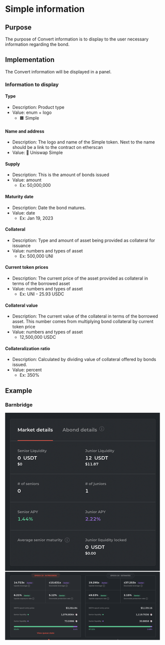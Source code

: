 # Simple information

## Purpose

The purpose of Convert information is to display to the user necessary information regarding the bond.

## Implementation

The Convert information will be displayed in a panel.

### Information to display

#### Type

- Description: Product type
- Value: enum + logo
  - 🟧 Simple

#### Name and address

- Description: The logo and name of the Simple token. Next to the name should be a link to the contract on etherscan
- Value: 🦄 Uniswap Simple

#### Supply

- Description: This is the amount of bonds issued
- Value: amount
  - Ex: 50,000,000

#### Maturity date

- Description: Date the bond matures.
- Value: date
  - Ex: Jan 19, 2023

#### Collateral

- Description: Type and amount of asset being provided as collateral for issuance
- Value: numbers and types of asset
  - Ex: 500,000 UNI

#### Current token prices

- Description: The current price of the asset provided as collateral in terms of the borrowed asset
- Value: numbers and types of asset
  - Ex: UNI - 25.93 USDC

#### Collateral value

- Description: The current value of the collateral in terms of the borrowed asset. This number comes from multiplying bond collateral by current token price
- Value: numbers and types of asset
  - 12,500,000 USDC

#### Collateralization ratio

- Description: Calculated by dividing value of collateral offered by bonds issued.
- Value: percent
  - Ex: 350%

## Example

### Barnbridge

![](../../../../assets/barnbridge/bond_information.png)
![](../../../../assets/barnbridge/bond_information_large.png)
